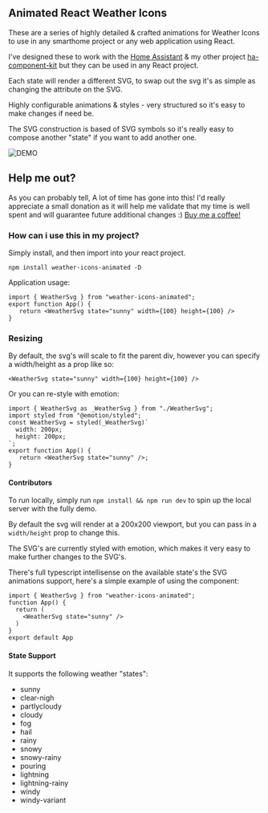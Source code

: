 ## Animated React Weather Icons


These are a series of highly detailed & crafted animations for Weather Icons to use in any smarthome project or any web application using React.

I've designed these to work with the [Home Assistant](https://www.home-assistant.io/) & my other project [ha-component-kit](https://github.com/shannonhochkins/ha-component-kit) but they can be used in any React project.

Each state will render a different SVG, to swap out the svg it's as simple as changing the attribute on the SVG.

Highly configurable animations & styles - very structured so it's easy to make changes if need be.

The SVG construction is based of SVG symbols so it's really easy to compose another "state" if you want to add another one.

![DEMO](https://github.com/shannonhochkins/weather-icons-animated/blob/main/stories/hakit-demo.gif?raw=true)

## Help me out?

As you can probably tell, A lot of time has gone into this! I'd really appreciate a small donation as it will help me validate that my time is well spent and will guarantee future additional changes :) [Buy me a coffee!](https://www.buymeacoffee.com/jinglezzz)


### How can i use this in my project?

Simply install, and then import into your react project.

```
npm install weather-icons-animated -D

```

Application usage:
```tsx
import { WeatherSvg } from "weather-icons-animated";
export function App() {
   return <WeatherSvg state="sunny" width={100} height={100} />
}
```
### Resizing

By default, the svg's will scale to fit the parent div, however you can specify a width/height as a prop like so:

```tsx
<WeatherSvg state="sunny" width={100} height={100} />
```

Or you can re-style with emotion:

```tsx
import { WeatherSvg as _WeatherSvg } from "./WeatherSvg";
import styled from "@emotion/styled";
const WeatherSvg = styled(_WeatherSvg)`
  width: 200px;
  height: 200px;
`;
export function App() {
   return <WeatherSvg state="sunny" />;
}
```


#### Contributors

To run locally, simply run `npm install && npm run dev` to spin up the local server with the fully demo.

By default the svg will render at a 200x200 viewport, but you can pass in a `width/height` prop to change this.

The SVG's are currently styled with emotion, which makes it very easy to make further changes to the SVG's.



There's full typescript intellisense on the available state's the SVG animations support, here's a simple example of using the component:


```tsx
import { WeatherSvg } from "weather-icons-animated";
function App() {
  return (
    <WeatherSvg state="sunny" />
  )
}
export default App

```

#### State Support

It supports the following weather "states":

- sunny
- clear-nigh
- partlycloudy
- cloudy
- fog
- hail
- rainy
- snowy
- snowy-rainy
- pouring
- lightning
- lightning-rainy
- windy
- windy-variant